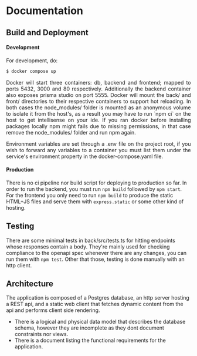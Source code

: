 # Documentation

## Build and Deployment

#### Development

For development, do:

```sh
$ docker compose up
```

<p align="justify">
Docker will start three containers: db, backend and frontend; mapped to ports 5432, 3000 and 80 respectively. Additionally the backend container also exposes prisma studio on port 5555. Docker will mount the back/ and front/ directories to their respective containers to support hot reloading. In both cases the node_modules/ folder is mounted as an anonymous volume to isolate it from the host's, as a result you may have to run `npm ci` on the host to get intellisense on your ide. If you ran docker before installing packages locally npm might fails due to missing permissions, in that case remove the node_modules/ folder and run npm again.
</p>

<p align="justify">
Environment variables are set through a .env file on the project root, if you wish to forward any variables to a container you must list them under the service's environment property in the docker-compose.yaml file.
</p>

#### Production

There is no ci pipeline nor build script for deploying to production so far. In order to run the backend, you must run `npm build` followed by `npm start`. For the frontend you only need to run `npm build` to produce the static HTML+JS files and serve them with `express.static` or some other kind of hosting.

## Testing

There are some minimal tests in back/src/tests.ts for hitting endpoints whose responses contain a body. They're mainly used for checking compliance to the openapi spec whenever there are any changes, you can run them with `npm test`. Other that those, testing is done manually with an http client.

## Architecture

The application is composed of a Postgres database, an http server hosting a REST api, and a static web client that fetches dynamic content from the api and performs client side rendering.

<!-- TODO: improve data models -->

- There is a logical and physical data model that describes the database schema, however they are incomplete as they dont document constraints nor views.
- There is a document listing the functional requirements for the application.
